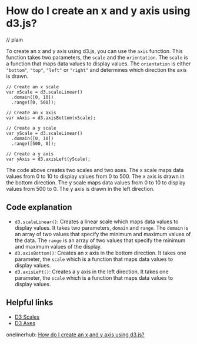 # How do I create an x and y axis using d3.js?
// plain

To create an x and y axis using d3.js, you can use the `axis` function. This function takes two parameters, the `scale` and the `orientation`. The `scale` is a function that maps data values to display values. The `orientation` is either `"bottom"`, `"top"`, `"left"` or `"right"` and determines which direction the axis is drawn.

```
// Create an x scale
var xScale = d3.scaleLinear()
  .domain([0, 10])
  .range([0, 500]);

// Create an x axis
var xAxis = d3.axisBottom(xScale);

// Create a y scale
var yScale = d3.scaleLinear()
  .domain([0, 10])
  .range([500, 0]);

// Create a y axis
var yAxis = d3.axisLeft(yScale);
```

The code above creates two scales and two axes. The x scale maps data values from 0 to 10 to display values from 0 to 500. The x axis is drawn in the bottom direction. The y scale maps data values from 0 to 10 to display values from 500 to 0. The y axis is drawn in the left direction.

## Code explanation


- `d3.scaleLinear()`: Creates a linear scale which maps data values to display values. It takes two parameters, `domain` and `range`. The `domain` is an array of two values that specify the minimum and maximum values of the data. The `range` is an array of two values that specify the minimum and maximum values of the display.
- `d3.axisBottom()`: Creates an x axis in the bottom direction. It takes one parameter, the `scale` which is a function that maps data values to display values.
- `d3.axisLeft()`: Creates a y axis in the left direction. It takes one parameter, the `scale` which is a function that maps data values to display values.

## Helpful links

- [D3 Scales](https://github.com/d3/d3-scale)
- [D3 Axes](https://github.com/d3/d3-axis)

onelinerhub: [How do I create an x and y axis using d3.js?](https://onelinerhub.com/javascript-d3/how-do-i-create-an-x-and-y-axis-using-d--js)
